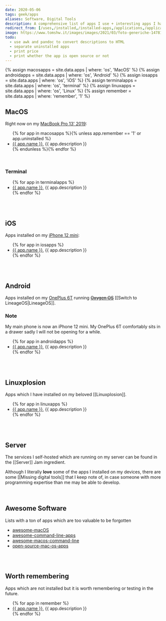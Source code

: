 ```yaml
---
date: 2020-05-06
tags: geek/apps
aliases: Software, Digital Tools
description: A comprehensive list of apps I use + interesting apps I have to keep record of.
redirect_from: [/uses,/installed,/installed-apps,/applications,/applicazioni,/programs,/programmi,/software,/ios-apps,/iphone,/iphone-apps,/ios,/macos-apps,/mac-apps,/macos,/macbook,/macbook-pro,/macbookpro,/tommis-mac,/tommis-macbook,/tommis-macbook-pro,/tommismacbookpro]
image: https://www.tomshw.it/images/images/2021/03/foto-generiche-147818.jpg
todo:
  - use awk and pandoc to convert descriptions to HTML
  - separate uninstalled apps
  - print price
  - print whether the app is open source or not
---
```

{% assign macosapps = site.data.apps | where: 'os', 'MacOS' %}
{% assign androidapps = site.data.apps | where: 'os', 'Android' %}
{% assign iosapps = site.data.apps | where: 'os', 'iOS' %}
{% assign terminalapps = site.data.apps | where: 'os', 'terminal' %}
{% assign linuxapps = site.data.apps | where: 'os', 'Linux' %}
{% assign remember = site.data.apps | where: 'remember', '1' %}

## MacOS

Right now on my [MacBook Pro 13' 2019](https://support.apple.com/kb/SP799?locale=en_US&viewlocale=en_US 'MacBook Pro 13\' 2019 tech specs'):

<ul>{% for app in macosapps %}{% unless app.remember == '1' or app.uninstalled %}<li><a href='{{ app.url }}' target='_blank' title='{{ app.name }}{{ app.title }}'>{{ app.name }}</a>, {{ app.description }}</li>{% endunless %}{% endfor %}</ul>

<br>

### Terminal

<ul>{% for app in terminalapps %}<li><a href='{{ app.url }}' target='_blank' title='{{ app.name }}{{ app.title }}'>{{ app.name }}</a>, {{ app.description }}</li>{% endfor %}</ul>

<br>
<br>

## iOS

Apps installed on my [iPhone 12 mini](https://www.apple.com/it/iphone-12/ 'iPhone 12'):

<ul>{% for app in iosapps %}<li><a href='{{ app.url }}' target='_blank' title='{{ app.name }}{{ app.title }}'>{{ app.name }}</a>, {{ app.description }}</li>{% endfor %}</ul>

<br>
<br>

## Android

Apps installed on my [OnePlus 6T](https://www.oneplus.com/6t 'OnePlus &T') running ~~[Oxygen OS](https://www.oneplus.com/oxygenos 'OxygenOS on OnePlus’ website')~~ [[Switch to LineageOS|LineageOS]].

<div class='yellow box'>
	<h3>Note</h3>
	My main phone is now an iPhone 12 mini. My OnePlus 6T comfortably sits in a drawer sadly I will not be opening for a while.
</div>

<ul>{% for app in androidapps %}<li><a href='{{ app.url }}' target='_blank' title='{{ app.name }}{{ app.title }}'>{{ app.name }}</a>, {{ app.description }}</li>{% endfor %}</ul>

<br>
<br>

## Linuxplosion

Apps which I have installed on my beloved [[Linuxplosion]].

<ul>{% for app in linuxapps %}<li><a href='{{ app.url }}' target='_blank' title='{{ app.name }}{{ app.title }}'>{{ app.name }}</a>, {{ app.description }}</li>{% endfor %}</ul>

<br>
<br>

## Server

The services I self-hosted which are running on my server can be found in the [[Server]] Jam ingredient.

<div class='blue box'>
	Although I literally <b>love</b> some of the apps I installed on my devices, there are some [[Missing digital tools]] that I keep note of, in case someone with more programming expertise than me may be able to develop.
</div>

<br>
<br>

## Awesome Software

Lists with a ton of apps which are too valuable to be forgotten

- [awesome-macOS](https://github.com/iCHAIT/awesome-macOS)
- [awesome-command-line-apps](https://github.com/herrbischoff/awesome-command-line-apps)
- [awesome-macos-command-line](https://github.com/herrbischoff/awesome-macos-command-line)
- [open-source-mac-os-apps](https://github.com/serhii-londar/open-source-mac-os-apps)

<br>
<br>

## Worth remembering

Apps which are not installed but it is worth remembering or testing in the future.

<ul>{% for app in remember %}<li><a href='{{ app.url }}' target='_blank' title='{{ app.name }}{{ app.title }}'>{{ app.name }}</a>, {{ app.description }}</li>{% endfor %}</ul>
